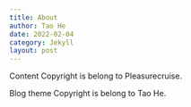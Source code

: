 ```yaml
---
title: About
author: Tao He
date: 2022-02-04
category: Jekyll
layout: post
---
```


Content Copyright is belong to Pleasurecruise.

Blog theme Copyright is belong to Tao He.
